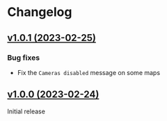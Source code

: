 # Changelog

## [v1.0.1 (2023-02-25)](https://github.com/SgtAlexis/SgtBain/releases/tag/v1.0.1)

### Bug fixes
- Fix the `Cameras disabled` message on some maps

## [v1.0.0 (2023-02-24)](https://github.com/SgtAlexis/SgtBain/releases/tag/v1.0.0)
Initial release